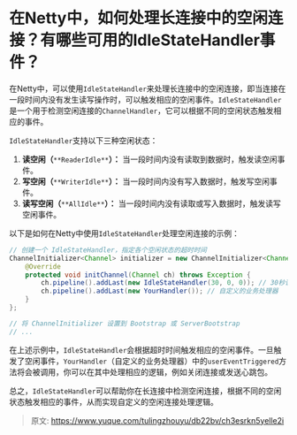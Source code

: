 # 在Netty中，如何处理长连接中的空闲连接？有哪些可用的IdleStateHandler事件？

在Netty中，可以使用`IdleStateHandler`来处理长连接中的空闲连接，即当连接在一段时间内没有发生读写操作时，可以触发相应的空闲事件。`IdleStateHandler`是一个用于检测空闲连接的`ChannelHandler`，它可以根据不同的空闲状态触发相应的事件。

`IdleStateHandler`支持以下三种空闲状态：

1.  **读空闲（**`**ReaderIdle**`**）：** 当一段时间内没有读取到数据时，触发读空闲事件。 
2.  **写空闲（**`**WriterIdle**`**）：** 当一段时间内没有写入数据时，触发写空闲事件。 
3.  **读写空闲（**`**AllIdle**`**）：** 当一段时间内没有读取或写入数据时，触发读写空闲事件。 

以下是如何在Netty中使用`IdleStateHandler`处理空闲连接的示例：
```java
// 创建一个 IdleStateHandler，指定各个空闲状态的超时时间
ChannelInitializer<Channel> initializer = new ChannelInitializer<Channel>() {
    @Override
    protected void initChannel(Channel ch) throws Exception {
        ch.pipeline().addLast(new IdleStateHandler(30, 0, 0)); // 30秒读空闲
        ch.pipeline().addLast(new YourHandler()); // 自定义的业务处理器
    }
};

// 将 ChannelInitializer 设置到 Bootstrap 或 ServerBootstrap
// ...
```

在上述示例中，`IdleStateHandler`会根据超时时间触发相应的空闲事件。一旦触发了空闲事件，`YourHandler`（自定义的业务处理器）中的`userEventTriggered`方法将会被调用，你可以在其中处理相应的逻辑，例如关闭连接或发送心跳包。

总之，`IdleStateHandler`可以帮助你在长连接中检测空闲连接，根据不同的空闲状态触发相应的事件，从而实现自定义的空闲连接处理逻辑。


> 原文: <https://www.yuque.com/tulingzhouyu/db22bv/ch3esrkn5yelle2i>